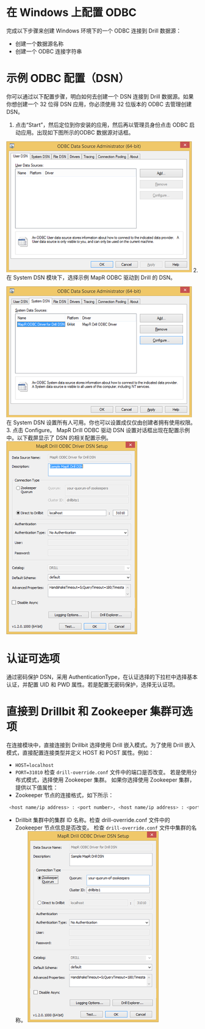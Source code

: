 # 在 Windows 上配置 ODBC
完成以下步骤来创建 Windows 环境下的一个 ODBC 连接到 Drill 数据源：
  * 创建一个数据源名称
  * 创建一个 ODBC 连接字符串

# 示例 ODBC 配置（DSN）
你可以通过以下配置步骤，明白如何去创建一个 DSN 连接到 Drill 数据源。如果你想创建一个 32 位得 DSN 应用，你必须使用 32 位版本的 ODBC 去管理创建 DSN。
  1. 点击“Start”，然后定位到你安装的应用，然后再以管理员身份点击 ODBC 启动应用。出现如下图所示的ODBC 数据源对话框。

  ![odbc-user-dsn-1.png](../../res/odbc-user-dsn-1.png)
  2. 在 System DSN 模块下，选择示例 MapR ODBC 驱动到 Drill 的 DSN。

  ![odbc-configure1.png](../../res/odbc-configure1.png)
  在 System DSN 设置所有人可用。你也可以设置成仅仅由创建者拥有使用权限。
  3. 点击 Configure。
  MapR Drill ODBC 驱动 DSN 设置对话框出现在配置示例中。以下截屏显示了 DSN 的相关配置示例。
  ![odbc-configure2.png](../../res/odbc-configure2.png)

# 认证可选项
通过密码保护 DSN，采用 AuthenticationType，在认证选择的下拉栏中选择基本认证，并配置 UID 和 PWD 属性。若是配置无密码保护，选择无认证项。

# 直接到 Drillbit 和 Zookeeper 集群可选项
在连接模块中，直接连接到 Drillbit 选择使用 Drill 嵌入模式。为了使用 Drill 嵌入模式，直接配置连接类型并定义 HOST 和 POST 属性。例如：
  * ``` HOST=localhost ```
  * ``` PORT=31010 ```
检查 ``` drill-override.conf ``` 文件中的端口是否改变。
若是使用分布式模式，选择使用 Zookeeper 集群。
如果你选择使用 Zookeeper 集群，提供以下值属性：
  * Zookeeper 节点的连接格式，如下所示：
  ```bash
   <host name/ip address> : <port number>, <host name/ip address> : <port number>,...
   ```
  * Drillbit 集群中的集群 ID 名称。检查 drill-override.conf 文件中的 Zookeeper 节点信息是否改变。
检查 ``` drill-override.conf ``` 文件中集群的名称。
![odbc-configure3.png](../../res/odbc-configure3.png)
